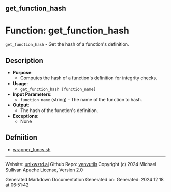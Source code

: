## get_function_hash
# Function: get_function_hash
`get_function_hash` - Get the hash of a function's definition.
## Description
- **Purpose**: 
  - Computes the hash of a function's definition for integrity checks.
- **Usage**: 
  - `get_function_hash [function_name]`
- **Input Parameters**: 
  - `function_name` (string) - The name of the function to hash.
- **Output**: 
  - The hash of the function's definition.
- **Exceptions**: 
  - None

## Defniition 

* [wrapper_funcs.sh](../wrapper_funcs_sh.md)

---

Website: [unixwzrd.ai](https://unixwzrd.ai)
Github Repo: [venvutils](https://github.com/unixwzrd/venvutils)
Copyright (c) 2024 Michael Sullivan
Apache License, Version 2.0

Generated Markdown Documentation
Generated on: Generated: 2024 12 18 at 06:51:42
